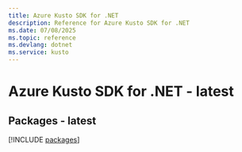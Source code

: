 ```yaml
---
title: Azure Kusto SDK for .NET
description: Reference for Azure Kusto SDK for .NET
ms.date: 07/08/2025
ms.topic: reference
ms.devlang: dotnet
ms.service: kusto
---
```

# Azure Kusto SDK for .NET - latest
## Packages - latest
[!INCLUDE [packages](kusto-index.md)]
